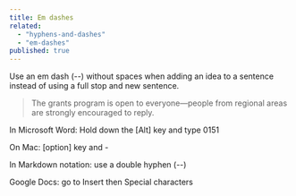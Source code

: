 ```yaml
---
title: Em dashes
related: 
  - "hyphens-and-dashes"
  - "em-dashes"
published: true
---
```


Use an em dash (--) without spaces when adding an idea to a sentence instead of using a full stop and new sentence.

> The grants program is open to everyone—people from regional areas are strongly encouraged to reply.

In Microsoft Word: Hold down the [Alt] key and type 0151

On Mac: [option] key and -

In Markdown notation: use a double hyphen (--)

Google Docs: go to Insert then Special characters
